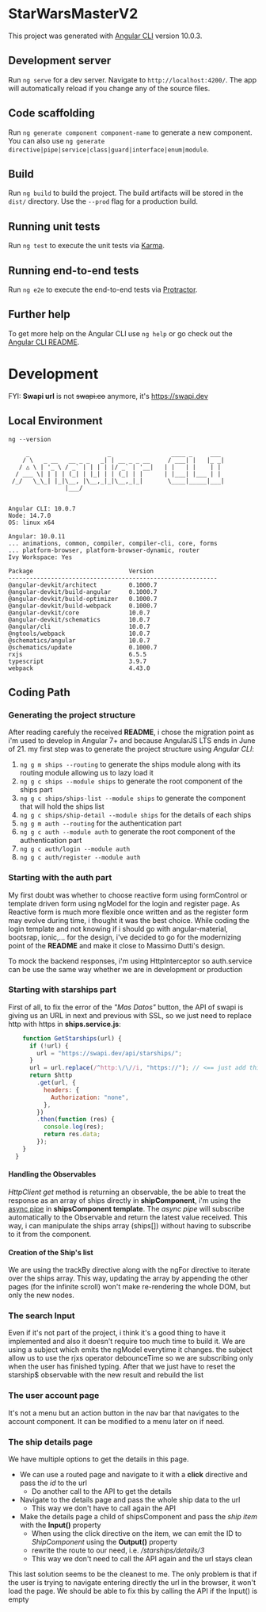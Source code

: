 # StarWarsMasterV2

This project was generated with [Angular CLI](https://github.com/angular/angular-cli) version 10.0.3.

## Development server

Run `ng serve` for a dev server. Navigate to `http://localhost:4200/`. The app will automatically reload if you change any of the source files.

## Code scaffolding

Run `ng generate component component-name` to generate a new component. You can also use `ng generate directive|pipe|service|class|guard|interface|enum|module`.

## Build

Run `ng build` to build the project. The build artifacts will be stored in the `dist/` directory. Use the `--prod` flag for a production build.

## Running unit tests

Run `ng test` to execute the unit tests via [Karma](https://karma-runner.github.io).

## Running end-to-end tests

Run `ng e2e` to execute the end-to-end tests via [Protractor](http://www.protractortest.org/).

## Further help

To get more help on the Angular CLI use `ng help` or go check out the [Angular CLI README](https://github.com/angular/angular-cli/blob/master/README.md).

# Development

FYI: **Swapi url** is not ~~swapi.co~~ anymore, it's https://swapi.dev
## Local Environment

```
ng --version

     _                      _                 ____ _     ___
    / \   _ __   __ _ _   _| | __ _ _ __     / ___| |   |_ _|
   / △ \ | '_ \ / _` | | | | |/ _` | '__|   | |   | |    | |
  / ___ \| | | | (_| | |_| | | (_| | |      | |___| |___ | |
 /_/   \_\_| |_|\__, |\__,_|_|\__,_|_|       \____|_____|___|
                |___/


Angular CLI: 10.0.7
Node: 14.7.0
OS: linux x64

Angular: 10.0.11
... animations, common, compiler, compiler-cli, core, forms
... platform-browser, platform-browser-dynamic, router
Ivy Workspace: Yes

Package                           Version
-----------------------------------------------------------
@angular-devkit/architect         0.1000.7
@angular-devkit/build-angular     0.1000.7
@angular-devkit/build-optimizer   0.1000.7
@angular-devkit/build-webpack     0.1000.7
@angular-devkit/core              10.0.7
@angular-devkit/schematics        10.0.7
@angular/cli                      10.0.7
@ngtools/webpack                  10.0.7
@schematics/angular               10.0.7
@schematics/update                0.1000.7
rxjs                              6.5.5
typescript                        3.9.7
webpack                           4.43.0
```

## Coding Path

### Generating the project structure

After reading carefuly the received **README**, i chose the migration point as i'm used to develop in Angular 7+ and
because AngularJS LTS ends in June of 21.
my first step was to generate the project structure using _Angular CLI_:

1. `ng g m ships --routing` to generate the ships module along with its routing module allowing us to lazy load it
2. `ng g c ships --module ships` to generate the root component of the ships part
3. `ng g c ships/ships-list --module ships` to generate the component that will hold the ships list
4. `ng g c ships/ship-detail --module ships` for the details of each ships
5. `ng g m auth --routing` for the authentication part
6. `ng g c auth --module auth` to generate the root component of the authentication part
7. `ng g c auth/login --module auth`
8. `ng g c auth/register --module auth`

### Starting with the auth part

My first doubt was whether to choose reactive form using formControl or template driven form using ngModel for the login and register page.
As Reactive form is much more flexible once written and as the register form may evolve during time, i thought it was the best choice.
While coding the login template and not knowing if i should go with angular-material, bootsrap, ionic,... for the design, i've decided to go
for the modernizing point of the **README** and make it close to Massimo Dutti's design.

To mock the backend responses, i'm using HttpInterceptor so auth.service can be use the same way whether we are in development or production

### Starting with starships part

First of all, to fix the error of the _"Mas Datos"_ button, the API of swapi is giving us an URL in next and previous with SSL,
so we just need to replace http with https in **ships.service.js**:

```javascript
    function GetStarships(url) {
      if (!url) {
        url = "https://swapi.dev/api/starships/";
      }
      url = url.replace(/^http:\/\//i, "https://"); // <== just add this line
      return $http
        .get(url, {
          headers: {
            Authorization: "none",
          },
        })
        .then(function (res) {
          console.log(res);
          return res.data;
        });
    }
  }
```

#### Handling the Observables

_HttpClient get_ method is returning an observable, the be able to treat the response as an array of ships directly in **shipComponent**,
i'm using the [async pipe](https://angular.io/api/common/AsyncPipe) in **shipsComponent template**. The _async pipe_ will subscribe automatically to the Observable and return the latest value received.
This way, i can manipulate the ships array (ships[]) without having to subscribe to it from the component.

#### Creation of the Ship's list

We are using the trackBy directive along with the ngFor directive to iterate over the ships array.
This way, updating the array by appending the other pages (for the infinite scroll) won't make re-rendering the
whole DOM, but only the new nodes.

### The search Input

Even if it's not part of the project, i think it's a good thing to have it implemented
and also it doesn't require too much time to build it.
We are using a subject which emits the ngModel everytime it changes.
the subject allow us to use the rjxs operator debounceTime so we are subscribing only when
the user has finished typing. After that we just have to reset the starship\$ observable with the new result and rebuild the list

### The user account page

It's not a menu but an action button in the nav bar that navigates to the account component.
It can be modified to a menu later on if need.

### The ship details page

We have multiple options to get the details in this page.

- We can use a routed page and navigate to it with a **click** directive and pass the _id_ to the url
  - Do another call to the API to get the details
- Navigate to the details page and pass the whole ship data to the url
  - This way we don't have to call again the API
- Make the details page a child of shipsComponent and pass the _ship item_ with the **Input()** property
  - When using the click directive on the item, we can emit the ID to _ShipComponent_ using the **Output()** property
  * rewrite the route to our need, i.e. _/starships/details/3_
  * This way we don't need to call the API again and the url stays clean

This last solution seems to be the cleanest to me. The only problem is that if the user is trying to navigate
entering directly the url in the browser, it won't load the page.
We should be able to fix this by calling the API if the Input() is empty

